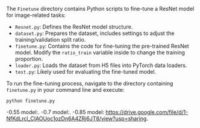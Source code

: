 The `Finetune` directory contains Python scripts to fine-tune a ResNet model for image-related tasks:

- `Resnet.py`: Defines the ResNet model structure.
- `dataset.py`: Prepares the dataset, includes settings to adjust the training/validation split ratio.
- `finetune.py`: Contains the code for fine-tuning the pre-trained ResNet model. Modify the `ratio_train` variable inside to change the training proportion.
- `loader.py`: Loads the dataset from H5 files into PyTorch data loaders.
- `test.py`: Likely used for evaluating the fine-tuned model.

To run the fine-tuning process, navigate to the directory containing `finetune.py` in your command line and execute:

```shell
python finetune.py
```
-0.55 model:.
-0.7 model:.
-0.85 model: https://drive.google.com/file/d/1-NfKdLrcI_CIAOUoc1ozDn6A4ZRj6JT8/view?usp=sharing.
